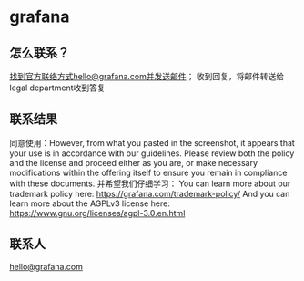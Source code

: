# grafana

## 怎么联系？

找到官方联络方式hello@grafana.com并发送邮件；
收到回复，将邮件转送给legal department收到答复
## 联系结果
同意使用：However, from what you pasted in the screenshot, it appears that your use is in accordance with our guidelines. Please review both the policy and the license and proceed either as you are, or make necessary modifications within the offering itself to ensure you remain in compliance with these documents. 
并希望我们仔细学习：
You can learn more about our trademark policy here: https://grafana.com/trademark-policy/
And you can learn more about the AGPLv3 license here: https://www.gnu.org/licenses/agpl-3.0.en.html
## 联系人
hello@grafana.com
